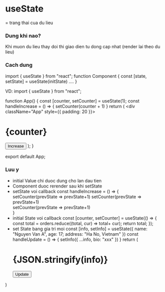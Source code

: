 # useState 
= trang thai cua du lieu

### Dung khi nao?
Khi muon du lieu thay doi thi giao dien tu dong cap nhat (render lai theo du lieu)

### Cach dung
import { useState } from "react";
function Component {
    const [state, setState] = useState(initState)
    ....
}

VD: 
import { useState } from "react";

function App() {
    const [counter, setCounter] = useState(1);
    const handleIncrease = () => {
        setCounter(counter + 1)
    }
    return (
        <div className="App" style={{ padding: 20 }}>
            <h1>{counter}</h1>
            <button onClick={handleIncrease}>Increase</button>
        </div>
    );
}

export default App;

### Luu y
- initial Value chi duoc dung cho lan dau tien
- Component duoc rerender sau khi setState
- setState voi callback
const handleIncrease = () => {
    setCounter(prevState => prevState+1)
    setCounter(prevState => prevState+1)    
    setCounter(prevState => prevState+1)    
}
- initial State voi callback
const [counter, setCounter] = useState(() => {
    const total = orders.reduce((total, cur) => total+ cur);
    return total;
});
- set State bang gia tri moi
const [info, setInfo] = useState({
    name: "Nguyen Van A",
    age: 17;
    address: "Ha No, Vietnam"
})
const handleUpdate = () => {
    setInfo({
        ...info,
        bio: "xxx"
    })
}
return (
    <div className="App" style={{ padding: 20 }}>
        <h1>{JSON.stringify(info)}</h1>            
        <button onClick={handleUpdate}>Update</button>
    </div>
)